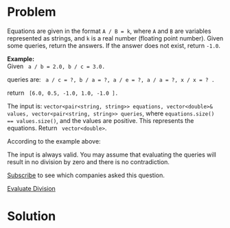
# Problem

Equations are given in the format `A / B = k`, where `A` and `B` are variables
represented as strings, and `k` is a real number (floating point number).
Given some queries, return the answers. If the answer does not exist, return
`-1.0`.

**Example:**  
Given ` a / b = 2.0, b / c = 3.0.`

queries are: ` a / c = ?, b / a = ?, a / e = ?, a / a = ?, x / x = ? .`

return ` [6.0, 0.5, -1.0, 1.0, -1.0 ].`

The input is: ` vector<pair<string, string>> equations, vector<double>&
values, vector<pair<string, string>> queries `, where `equations.size() ==
values.size()`, and the values are positive. This represents the equations.
Return ` vector<double>`.

According to the example above:

The input is always valid. You may assume that evaluating the queries will
result in no division by zero and there is no contradiction.

[Subscribe](/subscribe/) to see which companies asked this question.



[Evaluate Division](https://leetcode.com/problems/evaluate-division)

# Solution



